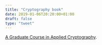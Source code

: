 ```yaml
---
title: "Cryptography book"
date: 2019-01-06T20:20:00+01:00
draft: false
type: "tweet"
---
```


[A Graduate Course in Applied Cryptography](https://toc.cryptobook.us).
